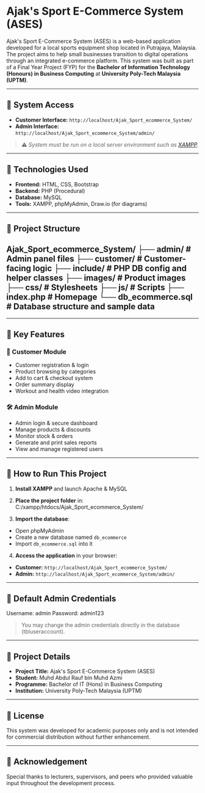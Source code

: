 # Ajak's Sport E-Commerce System (ASES)

Ajak's Sport E-Commerce System (ASES) is a web-based application developed for a local sports equipment shop located in Putrajaya, Malaysia. The project aims to help small businesses transition to digital operations through an integrated e-commerce platform. This system was built as part of a Final Year Project (FYP) for the **Bachelor of Information Technology (Honours) in Business Computing** at **University Poly-Tech Malaysia (UPTM)**.

---

## 🔗 System Access

- **Customer Interface:** `http://localhost/Ajak_Sport_ecommerce_System/`
- **Admin Interface:** `http://localhost/Ajak_Sport_ecommerce_System/admin/`

> ⚠️ *System must be run on a local server environment such as [XAMPP](https://www.apachefriends.org/).*

---

## 🧰 Technologies Used

- **Frontend:** HTML, CSS, Bootstrap
- **Backend:** PHP (Procedural)
- **Database:** MySQL
- **Tools:** XAMPP, phpMyAdmin, Draw.io (for diagrams)

---

## 📁 Project Structure

Ajak_Sport_ecommerce_System/ ├── admin/ # Admin panel files ├── customer/ # Customer-facing logic ├── include/ # PHP DB config and helper classes ├── images/ # Product images ├── css/ # Stylesheets ├── js/ # Scripts ├── index.php # Homepage └── db_ecommerce.sql # Database structure and sample data
---------------------------------------------------------------------------------------------------------------------------


---

## 📝 Key Features

### 👤 Customer Module
- Customer registration & login
- Product browsing by categories
- Add to cart & checkout system
- Order summary display
- Workout and health video integration

### 🛠 Admin Module
- Admin login & secure dashboard
- Manage products & discounts
- Monitor stock & orders
- Generate and print sales reports
- View and manage registered users

---

## 🚀 How to Run This Project

1. **Install XAMPP** and launch Apache & MySQL
2. **Place the project folder** in: C:/xampp/htdocs/Ajak_Sport_ecommerce_System/

3. **Import the database**:
- Open phpMyAdmin
- Create a new database named `db_ecommerce`
- Import `db_ecommerce.sql` into it

4. **Access the application** in your browser:
- **Customer:** `http://localhost/Ajak_Sport_ecommerce_System/`
- **Admin:** `http://localhost/Ajak_Sport_ecommerce_System/admin/`

---

## 🔐 Default Admin Credentials
Username: admin Password: admin123

> You may change the admin credentials directly in the database (tbluseraccount).

---

## 📌 Project Details

- **Project Title:** Ajak's Sport E-Commerce System (ASES)
- **Student:** Muhd Abdul Rauf bin Muhd Azmi
- **Programme:** Bachelor of IT (Hons) in Business Computing
- **Institution:** University Poly-Tech Malaysia (UPTM)

---

## 📄 License

This system was developed for academic purposes only and is not intended for commercial distribution without further enhancement.

---

## 🙏 Acknowledgement

Special thanks to lecturers, supervisors, and peers who provided valuable input throughout the development process.

